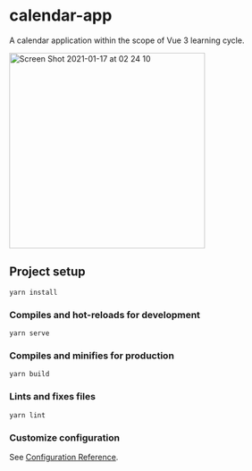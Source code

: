 # calendar-app

A calendar application within the scope of Vue 3 learning cycle.

<img width="350" float="right" alt="Screen Shot 2021-01-17 at 02 24 10" src="https://user-images.githubusercontent.com/59533680/104827080-27f45100-586b-11eb-93da-10e31a2da8fd.png">


## Project setup

```
yarn install
```

### Compiles and hot-reloads for development

```
yarn serve
```

### Compiles and minifies for production

```
yarn build
```

### Lints and fixes files

```
yarn lint
```

### Customize configuration

See [Configuration Reference](https://cli.vuejs.org/config/).
